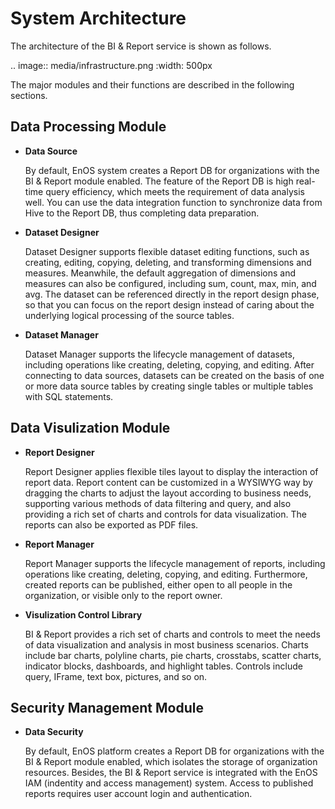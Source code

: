 # System Architecture

The architecture of the BI & Report service is shown as follows.

.. image:: media/infrastructure.png
   :width: 500px


The major modules and their functions are described in the following sections.

## Data Processing Module

- **Data Source**

  By default, EnOS system creates a Report DB for organizations with the BI & Report module enabled. The feature of the Report DB is high real-time query efficiency, which meets the requirement of data analysis well. You can use the data integration function to synchronize data from Hive to the Report DB, thus completing data preparation.

- **Dataset Designer**

  Dataset Designer supports flexible dataset editing functions, such as creating, editing, copying, deleting, and transforming dimensions and measures. Meanwhile, the default aggregation of dimensions and measures can also be configured, including sum, count, max, min, and avg. The dataset can be referenced directly in the report design phase, so that you can focus on the report design instead of caring about the underlying logical processing of the source tables.

- **Dataset Manager**

  Dataset Manager supports the lifecycle management of datasets, including operations like creating, deleting, copying, and editing. After connecting to data sources, datasets can be created on the basis of one or more data source tables by creating single tables or multiple tables with SQL statements.

## Data Visulization Module

- **Report Designer**

  Report Designer applies flexible tiles layout to display the interaction of report data. Report content can be customized in a WYSIWYG way by dragging the charts to adjust the layout according to business needs, supporting various methods of data filtering and query, and also providing a rich set of charts and controls for data visualization. The reports can also be exported as PDF files.

- **Report Manager**

  Report Manager supports the lifecycle management of reports, including operations like creating, deleting, copying, and editing. Furthermore, created reports can be published, either open to all people in the organization, or visible only to the report owner.

- **Visulization Control Library**

  BI & Report provides a rich set of charts and controls to meet the needs of data visualization and analysis in most business scenarios. Charts include bar charts, polyline charts, pie charts, crosstabs, scatter charts, indicator blocks, dashboards, and highlight tables. Controls include query, IFrame, text box, pictures, and so on.

## Security Management Module

- **Data Security**

  By default, EnOS platform creates a Report DB for organizations with the BI & Report module enabled, which isolates the storage of organization resources. Besides, the BI & Report service is integrated with the EnOS IAM (indentity and access management) system. Access to published reports requires user account login and authentication.
